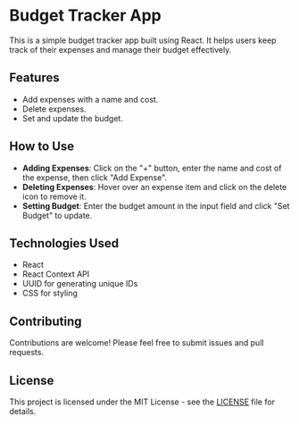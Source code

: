 # Budget Tracker App

This is a simple budget tracker app built using React. It helps users keep track of their expenses and manage their budget effectively.

## Features

- Add expenses with a name and cost.
- Delete expenses.
- Set and update the budget.

## How to Use

- **Adding Expenses**: Click on the "+" button, enter the name and cost of the expense, then click "Add Expense".
- **Deleting Expenses**: Hover over an expense item and click on the delete icon to remove it.
- **Setting Budget**: Enter the budget amount in the input field and click "Set Budget" to update.

## Technologies Used

- React
- React Context API
- UUID for generating unique IDs
- CSS for styling

## Contributing

Contributions are welcome! Please feel free to submit issues and pull requests.

## License

This project is licensed under the MIT License - see the [LICENSE](LICENSE) file for details.